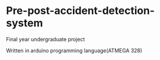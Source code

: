 # Pre-post-accident-detection-system
Final year undergraduate project

Written in arduino programming language(ATMEGA 328)
